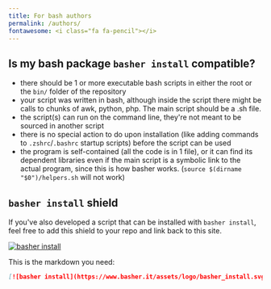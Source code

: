 ```yaml
---
title: For bash authors
permalink: /authors/
fontawesome: <i class="fa fa-pencil"></i>
---
```


## Is my bash package `basher install` compatible?

* there should be 1 or more executable bash scripts in either the root or the `bin/` folder of the repository
* your script was written in bash, although inside the script there might be calls to chunks of awk, python, php. The main script should be a .sh file.
* the script(s) can run on the command line, they're not meant to be sourced in another script
* there is no special action to do upon installation (like adding commands to `.zshrc`/`.bashrc` startup scripts) before the script can be used
* the program is self-contained (all the code is in 1 file), or it can find its dependent libraries even if the main script is a symbolic link to the actual program, since this is how basher works. (`source $(dirname "$0")/helpers.sh` will not work)

## `basher install` shield

If you've also developed a script that can be installed with `basher install`, feel free to add this shield to your repo and link back to this site.

[![basher install](https://www.basher.it/assets/logo/basher_install.svg)]({{site.url}}/package/)

This is the markdown you need:

``` markdown
[![basher install](https://www.basher.it/assets/logo/basher_install.svg)]({{site.url}}/package/)
```

